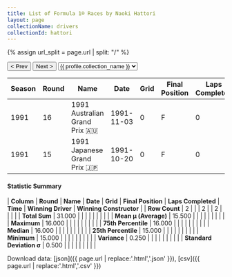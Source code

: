 ```yaml
---
title: List of Formula 1® Races by Naoki Hattori
layout: page
collectionName: drivers
collectionId: hattori
---
```


{% assign url_split = page.url | split: "/" %}
<div id="collection-navigation">
<button onclick="selector.options[selector.selectedIndex-1].value && (window.location = selector.options[selector.selectedIndex-1].value);">&lt; Prev</button>
<button onclick="selector.options[selector.selectedIndex+1].value && (window.location = selector.options[selector.selectedIndex+1].value);">Next &gt;</button>
<select id="selector" onchange="this.options[this.selectedIndex].value && (window.location = this.options[this.selectedIndex].value);">
  {% for collectionId in site.data[page.collectionName].refs %}
    {% if collectionId == page.collectionId %}
      {% assign selected = "selected" %}
    {% else %}
      {% assign selected = "" %}
    {% endif %}
    {% assign profile = site.data[page.collectionName][collectionId].profile %}
    <option value="/f1/{{ page.collectionName }}/{{ collectionId }}/{{ url_split[4] }}" {{ selected }}>{{ profile.collection_name }}</option>
  {% endfor %}
</select>
</div>

| Season | Round | Name | Date | Grid | Final Position | Laps Completed | Time | Winning Driver | Winning Constructor |
|--|--|--|--|--|--|--|--|--|--|
| 1991 | 16 | 1991 Australian Grand Prix 🇦🇺 | 1991-11-03 | 0 | F | 0 |   | Ayrton Senna 🇧🇷 | McLaren 🇬🇧 |
| 1991 | 15 | 1991 Japanese Grand Prix 🇯🇵 | 1991-10-20 | 0 | F | 0 |   | Gerhard Berger 🇦🇹 | McLaren 🇬🇧 |

#### Statistic Summary

| **Column** | **Round** | **Name** | **Date** | **Grid** | **Final Position** | **Laps Completed** | **Time** | **Winning Driver** | **Winning Constructor** |
| **Row Count** | 2 |  |  | 2 |  | 2 |  |  |  |
| **Total Sum** | 31.000 |  |  |  |  |  |  |  |  |
| **Mean μ (Average)** | 15.500 |  |  |  |  |  |  |  |  |
| **Maximum** | 16.000 |  |  |  |  |  |  |  |  |
| **75th Percentile** | 16.000 |  |  |  |  |  |  |  |  |
| **Median** | 16.000 |  |  |  |  |  |  |  |  |
| **25th Percentile** | 15.000 |  |  |  |  |  |  |  |  |
| **Minimum** | 15.000 |  |  |  |  |  |  |  |  |
| **Variance** | 0.250 |  |  |  |  |  |  |  |  |
| **Standard Deviation σ** | 0.500 |  |  |  |  |  |  |  |  |

Download data: [json]({{ page.url | replace:'.html','.json' }}), [csv]({{ page.url | replace:'.html','.csv' }})

